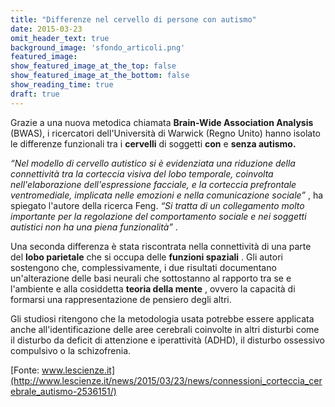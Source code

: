 ```yaml
---
title: "Differenze nel cervello di persone con autismo"
date: 2015-03-23
omit_header_text: true
background_image: 'sfondo_articoli.png'
featured_image: 
show_featured_image_at_the_top: false
show_featured_image_at_the_bottom: false
show_reading_time: true
draft: true
---
```


Grazie a una nuova metodica chiamata **Brain-Wide Association Analysis**
(BWAS), i ricercatori dell'Università di Warwick (Regno Unito) hanno isolato
le differenze funzionali tra i **cervelli** di soggetti **con** e **senza
autismo.**  
  
_“Nel modello di cervello autistico si è evidenziata una riduzione della
connettività tra la corteccia visiva del lobo temporale, coinvolta
nell'elaborazione dell'espressione facciale, e la corteccia prefrontale
ventromediale, implicata nelle emozioni e nella comunicazione sociale”_ , ha
spiegato l'autore della ricerca Feng. _“Si tratta di un collegamento molto
importante per la regolazione del comportamento sociale e nei soggetti
autistici non ha una piena funzionalità”_ .  
  
Una seconda differenza è stata riscontrata nella connettività di una parte del
**lobo parietale** che si occupa delle **funzioni spaziali** . Gli autori
sostengono che, complessivamente, i due risultati documentano un'alterazione
delle basi neurali che sottostanno al rapporto tra se e l'ambiente e alla
cosiddetta **teoria della mente** , ovvero la capacità di formarsi una
rappresentazione de pensiero degli altri.  
  
Gli studiosi ritengono che la metodologia usata potrebbe essere applicata
anche all'identificazione delle aree cerebrali coinvolte in altri disturbi
come il disturbo da deficit di attenzione e iperattività (ADHD), il disturbo
ossessivo compulsivo o la schizofrenia.  
  
[Fonte: www.lescienze.it](http://www.lescienze.it/news/2015/03/23/news/connessioni_corteccia_cerebrale_autismo-2536151/)

